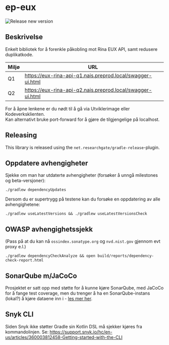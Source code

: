 # ep-eux 

![Release new version](https://github.com/navikt/ep-eux/workflows/Release%20new%20version/badge.svg)


## Beskrivelse
Enkelt bibliotek for å forenkle påkobling mot Rina EUX API, samt redusere duplikatkode.

| Miljø | URL |
| ----- | --- |
| Q1 | https://eux-rina-api-q1.nais.preprod.local/swagger-ui.html |
| Q2 | https://eux-rina-api-q2.nais.preprod.local/swagger-ui.html |

For å åpne lenkene er du nødt til å gå via Utviklerimage eller Kodeverksklienten.  
Kan alternativt bruke port-forward for å gjøre de tilgjengelige på localhost.

## Releasing

This library is released using the `net.researchgate/gradle-release`-plugin.

## Oppdatere avhengigheter

Sjekke om man har utdaterte avhengigheter (forsøker å unngå milestones og beta-versjoner):

```
./gradlew dependencyUpdates
```

Dersom du er supertrygg på testene kan du forsøke en oppdatering av alle avhengighetene:

```
./gradlew useLatestVersions && ./gradlew useLatestVersionsCheck
```

## OWASP avhengighetssjekk

(Pass på at du kan nå `ossindex.sonatype.org` og `nvd.nist.gov` gjennom evt proxy e.l.) 

```
./gradlew dependencyCheckAnalyze && open build/reports/dependency-check-report.html
```

## SonarQube m/JaCoCo

Prosjektet er satt opp med støtte for å kunne kjøre SonarQube, med JaCoCo for å fange test coverage, men du trenger å ha en SonarQube-instans (lokal?) å kjøre dataene inn i - [les mer her](https://github.com/navikt/eessi-pensjon/blob/master/docs/dev/sonarqube.md).

## Snyk CLI

Siden Snyk ikke støtter Gradle sin Kotlin DSL må sjekker kjøres fra kommandolinjen.
Se: https://support.snyk.io/hc/en-us/articles/360003812458-Getting-started-with-the-CLI
